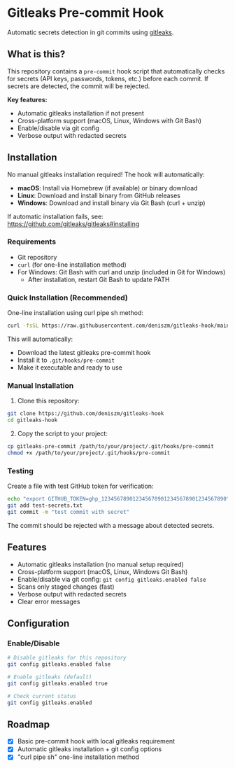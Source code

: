 # Gitleaks Pre-commit Hook

Automatic secrets detection in git commits using [gitleaks](https://github.com/gitleaks/gitleaks).

## What is this?

This repository contains a `pre-commit` hook script that automatically checks for secrets (API keys, passwords, tokens, etc.) before each commit. If secrets are detected, the commit will be rejected.

**Key features:**
- Automatic gitleaks installation if not present
- Cross-platform support (macOS, Linux, Windows with Git Bash)
- Enable/disable via git config
- Verbose output with redacted secrets

## Installation

No manual gitleaks installation required! The hook will automatically:

- **macOS**: Install via Homebrew (if available) or binary download
- **Linux**: Download and install binary from GitHub releases  
- **Windows**: Download and install binary via Git Bash (curl + unzip)

If automatic installation fails, see: https://github.com/gitleaks/gitleaks#installing

### Requirements

- Git repository
- `curl` (for one-line installation method)
- For Windows: Git Bash with curl and unzip (included in Git for Windows)
  - After installation, restart Git Bash to update PATH

### Quick Installation (Recommended)

One-line installation using curl pipe sh method:

```bash
curl -fsSL https://raw.githubusercontent.com/deniszm/gitleaks-hook/main/install.sh | bash
```

This will automatically:
- Download the latest gitleaks pre-commit hook
- Install it to `.git/hooks/pre-commit`
- Make it executable and ready to use

### Manual Installation

1. Clone this repository:
```bash
git clone https://github.com/deniszm/gitleaks-hook
cd gitleaks-hook
```

2. Copy the script to your project:
```bash
cp gitleaks-pre-commit /path/to/your/project/.git/hooks/pre-commit
chmod +x /path/to/your/project/.git/hooks/pre-commit
```

### Testing

Create a file with test GitHub token for verification:

```bash
echo "export GITHUB_TOKEN=ghp_1234567890123456789012345678901234567890" > test-secrets.txt
git add test-secrets.txt
git commit -m "test commit with secret"
```

The commit should be rejected with a message about detected secrets.

## Features

- Automatic gitleaks installation (no manual setup required)
- Cross-platform support (macOS, Linux, Windows Git Bash)
- Enable/disable via git config: `git config gitleaks.enabled false`
- Scans only staged changes (fast)
- Verbose output with redacted secrets
- Clear error messages

## Configuration

### Enable/Disable

```bash
# Disable gitleaks for this repository
git config gitleaks.enabled false

# Enable gitleaks (default)
git config gitleaks.enabled true

# Check current status
git config gitleaks.enabled
```

## Roadmap

- [x] Basic pre-commit hook with local gitleaks requirement
- [x] Automatic gitleaks installation + git config options  
- [x] "curl pipe sh" one-line installation method